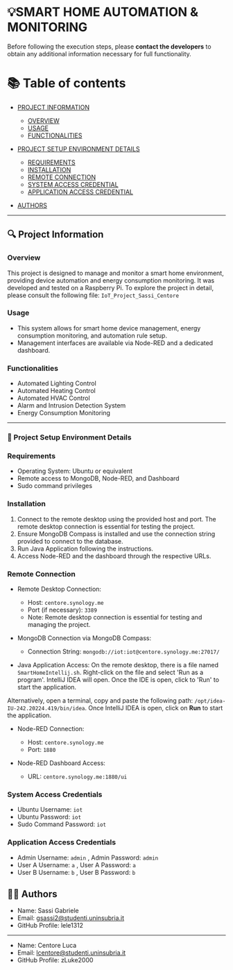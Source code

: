 # 💡SMART HOME AUTOMATION & MONITORING

Before following the execution steps, please **contact the developers** to obtain any additional information necessary for full functionality. 

# 📚 Table of contents 

- [PROJECT INFORMATION](#-project-information)
  - [OVERVIEW](#overview)
  - [USAGE](#usage)
  - [FUNCTIONALITIES](#functionalities)
  
- [PROJECT SETUP ENVIRONMENT DETAILS](#-project-setup-environment-details)
  - [REQUIREMENTS](#requirements)
  - [INSTALLATION](#installation)
  - [REMOTE CONNECTION](#remote-connection)
  - [SYSTEM ACCESS CREDENTIAL](#system-access-credential)
  - [APPLICATION ACCESS CREDENTIAL](#application-access-credential)
  
- [AUTHORS](#-authors)

---
## 🔍 Project Information

### Overview
This project is designed to manage and monitor a smart home environment, providing device automation and energy consumption monitoring. It was developed and tested on a Raspberry Pi. To explore the project in detail, please consult the following file: `IoT_Project_Sassi_Centore`

### Usage
- This system allows for smart home device management, energy consumption monitoring, and automation rule setup.
- Management interfaces are available via Node-RED and a dedicated dashboard.

### Functionalities
* Automated Lighting Control
* Automated Heating Control
* Automated HVAC Control
* Alarm and Intrusion Detection System
* Energy Consumption Monitoring
---
### 📝 Project Setup Environment Details

### Requirements
- Operating System: Ubuntu or equivalent
- Remote access to MongoDB, Node-RED, and Dashboard
- Sudo command privileges
  
### Installation
1. Connect to the remote desktop using the provided host and port. The remote desktop connection is essential for testing the project.
2. Ensure MongoDB Compass is installed and use the connection string provided to connect to the database.
3. Run Java Application following the instructions.
4. Access Node-RED and the dashboard through the respective URLs.

### Remote Connection
- Remote Desktop Connection:
  - Host: `centore.synology.me`
  - Port (if necessary): `3389`
  - Note: Remote desktop connection is essential for testing and managing the project.

- MongoDB Connection via MongoDB Compass:
  - Connection String: `mongodb://iot:iot@centore.synology.me:27017/`

- Java Application Access:
On the remote desktop, there is a file named `SmartHomeIntellij.sh`. Right-click on the file and select 'Run as a program'. IntelliJ IDEA will open. Once the IDE is open, click to 'Run' to start the application.

Alternatively, open a terminal, copy and paste the following path: `/opt/idea-IU-242.20224.419/bin/idea`. Once IntelliJ IDEA is open, click on **Run** to start the application.

- Node-RED Connection:
  - Host: `centore.synology.me`
  - Port: `1880`

- Node-RED Dashboard Access:
  - URL: `centore.synology.me:1880/ui`

### System Access Credentials
- Ubuntu Username: `iot`
- Ubuntu Password: `iot`
- Sudo Command Password: `iot`

### Application Access Credentials
- Admin Username: `admin` , Admin Password: `admin`
- User A Username: `a` , User A Password: `a`
- User B Username: `b` , User B Password: `b`

## 👨‍🏫 Authors

- Name: Sassi Gabriele
- Email: gsassi2@studenti.uninsubria.it
- GitHub Profile: lele1312
---
- Name: Centore Luca
- Email: lcentore@studenti.uninsubria.it
- GitHub Profile: zLuke2000


